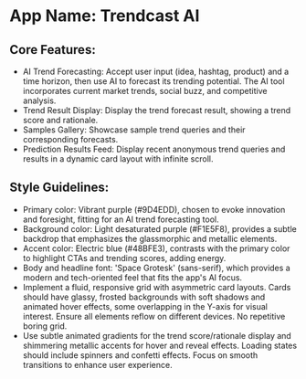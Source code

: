 # **App Name**: Trendcast AI

## Core Features:

- AI Trend Forecasting: Accept user input (idea, hashtag, product) and a time horizon, then use AI to forecast its trending potential. The AI tool incorporates current market trends, social buzz, and competitive analysis.
- Trend Result Display: Display the trend forecast result, showing a trend score and rationale.
- Samples Gallery: Showcase sample trend queries and their corresponding forecasts.
- Prediction Results Feed: Display recent anonymous trend queries and results in a dynamic card layout with infinite scroll.

## Style Guidelines:

- Primary color: Vibrant purple (#9D4EDD), chosen to evoke innovation and foresight, fitting for an AI trend forecasting tool. 
- Background color: Light desaturated purple (#F1E5F8), provides a subtle backdrop that emphasizes the glassmorphic and metallic elements. 
- Accent color: Electric blue (#48BFE3), contrasts with the primary color to highlight CTAs and trending scores, adding energy.
- Body and headline font: 'Space Grotesk' (sans-serif), which provides a modern and tech-oriented feel that fits the app's AI focus.
- Implement a fluid, responsive grid with asymmetric card layouts. Cards should have glassy, frosted backgrounds with soft shadows and animated hover effects, some overlapping in the Y-axis for visual interest. Ensure all elements reflow on different devices. No repetitive boring grid.
- Use subtle animated gradients for the trend score/rationale display and shimmering metallic accents for hover and reveal effects. Loading states should include spinners and confetti effects. Focus on smooth transitions to enhance user experience.